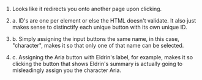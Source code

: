 1. Looks like it redirects you onto another page upon clicking.

5. a. ID's are one per element or else the HTML doesn't validate. It also just makes sense to distinctify each unique button
with its own unique ID.

5. b. Simply assigning the input buttons the same name, in this case, "character", makes it so that only one of that name can be
selected.

5. c. Assigning the Aria button with Eldrin's label, for example, makes it so clicking the button that shows Eldrin's summary is actually going to misleadingly assign you the character Aria.